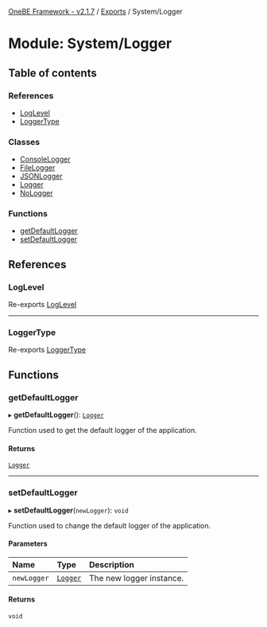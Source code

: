 [OneBE Framework - v2.1.7](../README.md) / [Exports](../modules.md) / System/Logger

# Module: System/Logger

## Table of contents

### References

- [LogLevel](System_Logger.md#loglevel)
- [LoggerType](System_Logger.md#loggertype)

### Classes

- [ConsoleLogger](../classes/System_Logger.ConsoleLogger.md)
- [FileLogger](../classes/System_Logger.FileLogger.md)
- [JSONLogger](../classes/System_Logger.JSONLogger.md)
- [Logger](../classes/System_Logger.Logger.md)
- [NoLogger](../classes/System_Logger.NoLogger.md)

### Functions

- [getDefaultLogger](System_Logger.md#getdefaultlogger)
- [setDefaultLogger](System_Logger.md#setdefaultlogger)

## References

### LogLevel

Re-exports [LogLevel](../enums/System_LogLevel.LogLevel.md)

___

### LoggerType

Re-exports [LoggerType](../enums/System_LoggerType.LoggerType.md)

## Functions

### getDefaultLogger

▸ **getDefaultLogger**(): [`Logger`](../classes/System_Logger.Logger.md)

Function used to get the default logger of the application.

#### Returns

[`Logger`](../classes/System_Logger.Logger.md)

___

### setDefaultLogger

▸ **setDefaultLogger**(`newLogger`): `void`

Function used to change the default logger of the application.

#### Parameters

| Name | Type | Description |
| :------ | :------ | :------ |
| `newLogger` | [`Logger`](../classes/System_Logger.Logger.md) | The new logger instance. |

#### Returns

`void`
